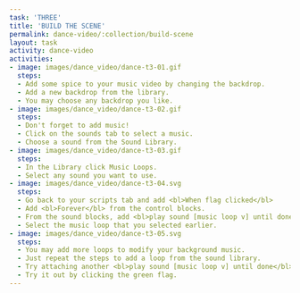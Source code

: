 ```yaml
---
task: 'THREE'
title: 'BUILD THE SCENE'
permalink: dance-video/:collection/build-scene
layout: task
activity: dance-video
activities:
- image: images/dance_video/dance-t3-01.gif
  steps:
  - Add some spice to your music video by changing the backdrop.
  - Add a new backdrop from the library.
  - You may choose any backdrop you like.
- image: images/dance_video/dance-t3-02.gif
  steps:
  - Don't forget to add music!
  - Click on the sounds tab to select a music.
  - Choose a sound from the Sound Library.
- image: images/dance_video/dance-t3-03.gif
  steps:
  - In the Library click Music Loops.
  - Select any sound you want to use.
- image: images/dance_video/dance-t3-04.svg
  steps:
  - Go back to your scripts tab and add <bl>When flag clicked</bl>
  - Add <bl>Forever</bl> from the control blocks.
  - From the sound blocks, add <bl>play sound [music loop v] until done</bl>
  - Select the music loop that you selected earlier.
- image: images/dance_video/dance-t3-05.svg
  steps:
  - You may add more loops to modify your background music.
  - Just repeat the steps to add a loop from the sound library.
  - Try attaching another <bl>play sound [music loop v] until done</bl>
  - Try it out by clicking the green flag.
---
```

